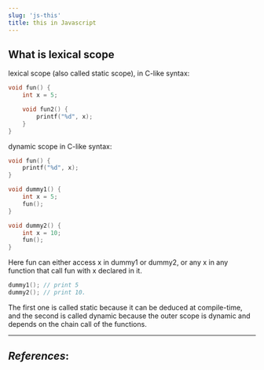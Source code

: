 ```yaml
---
slug: 'js-this' 
title: this in Javascript
---
```


## What is lexical scope

lexical scope (also called static scope), in C-like syntax:
```c
void fun() {
    int x = 5;

    void fun2() {
        printf("%d", x);
    }
}
```

dynamic scope in C-like syntax:
```c
void fun() {
    printf("%d", x);
}

void dummy1() {
    int x = 5;
    fun();
}

void dummy2() {
    int x = 10;
    fun();
}
```

Here fun can either access x in dummy1 or dummy2, or any x in any function that call fun with x declared in it.
```c
dummy1(); // print 5
dummy2(); // print 10.
```

The first one is called static because it can be deduced at compile-time, and the second is called dynamic because the outer scope is dynamic and depends on the chain call of the functions.

---
_References_:
-